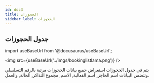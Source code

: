 ```yaml
---
id: doc3
title: الحجوزات
sidebar_label: الحجوزات
---
```


## جدول الحجوزات

import useBaseUrl from '@docusaurus/useBaseUrl';

<img
src={useBaseUrl('../imgs/bookinglistlama.png')}
/>


يتم في جدول الحجوزات استعراض جميع بيانات الحجوزات مرتبة بالرقم التسلسلي وتتضمن البيانات اسم الحاجز, اسم الفعالبة, الاسم, مجموع التذاكر, الحالة, والعمل.
